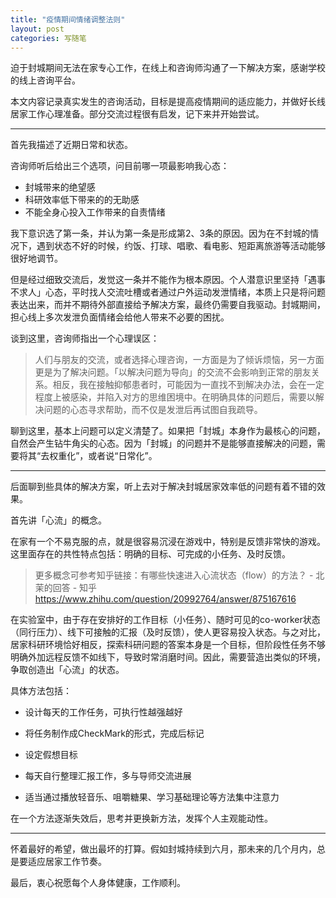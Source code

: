 ```yaml
---
title: "疫情期间情绪调整法则"
layout: post
categories: 写随笔
---
```


迫于封城期间无法在家专心工作，在线上和咨询师沟通了一下解决方案，感谢学校的线上咨询平台。

<!-- more -->

本文内容记录真实发生的咨询活动，目标是提高疫情期间的适应能力，并做好长线居家工作心理准备。部分交流过程很有启发，记下来并开始尝试。

---

首先我描述了近期日常和状态。

咨询师听后给出三个选项，问目前哪一项最影响我心态：

* 封城带来的绝望感
* 科研效率低下带来的的无助感
* 不能全身心投入工作带来的自责情绪

我下意识选了第一条，并认为第一条是形成第2、3条的原因。因为在不封城的情况下，遇到状态不好的时候，约饭、打球、唱歌、看电影、短距离旅游等活动能够很好地调节。

但是经过细致交流后，发觉这一条并不能作为根本原因。个人潜意识里坚持「遇事不求人」心态，平时找人交流吐槽或者通过户外运动发泄情绪，本质上只是将问题表达出来，而并不期待外部直接给予解决方案，最终仍需要自我驱动。封城期间，担心线上多次发泄负面情绪会给他人带来不必要的困扰。

谈到这里，咨询师指出一个心理误区：

> 人们与朋友的交流，或者选择心理咨询，一方面是为了倾诉烦恼，另一方面更是为了解决问题。「以解决问题为导向」的交流不会影响到正常的朋友关系。相反，我在接触抑郁患者时，可能因为一直找不到解决办法，会在一定程度上被感染，并陷入对方的思维困境中。在明确具体的问题后，需要以解决问题的心态寻求帮助，而不仅是发泄后再试图自我疏导。

聊到这里，基本上问题可以定义清楚了。如果把「封城」本身作为最核心的问题，自然会产生钻牛角尖的心态。因为「封城」的问题并不是能够直接解决的问题，需要将其“去权重化”，或者说“日常化”。

---

后面聊到些具体的解决方案，听上去对于解决封城居家效率低的问题有着不错的效果。

首先讲「心流」的概念。

在家有一个不易克服的点，就是很容易沉浸在游戏中，特别是反馈非常快的游戏。这里面存在的共性特点包括：明确的目标、可完成的小任务、及时反馈。

> 更多概念可参考知乎链接：有哪些快速进入心流状态（flow）的方法？ - 北茉的回答 - 知乎
> https://www.zhihu.com/question/20992764/answer/875167616

在实验室中，由于存在安排好的工作目标（小任务）、随时可见的co-worker状态（同行压力）、线下可接触的汇报（及时反馈），使人更容易投入状态。与之对比，居家科研环境恰好相反，探索科研问题的答案本身是一个目标，但阶段性任务不够明确外加远程反馈不如线下，导致时常消磨时间。因此，需要营造出类似的环境，争取创造出「心流」的状态。

具体方法包括：

* 设计每天的工作任务，可执行性越强越好
* 将任务制作成CheckMark的形式，完成后标记
* 设定假想目标
* 每天自行整理汇报工作，多与导师交流进展

* 适当通过播放轻音乐、咀嚼糖果、学习基础理论等方法集中注意力

在一个方法逐渐失效后，思考并更换新方法，发挥个人主观能动性。

---

怀着最好的希望，做出最坏的打算。假如封城持续到六月，那未来的几个月内，总是要适应居家工作节奏。



最后，衷心祝愿每个人身体健康，工作顺利。